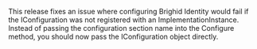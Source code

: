 This release fixes an issue where configuring Brighid Identity would fail if the IConfiguration was not registered with an ImplementationInstance.  Instead of passing the configuration section name into the Configure method, you should now pass the IConfiguration object directly.